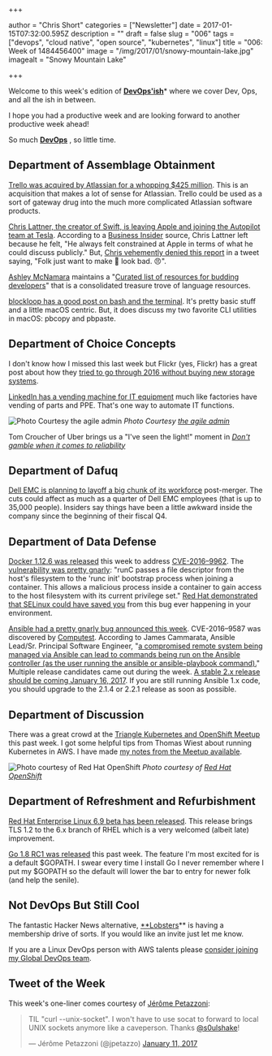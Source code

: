 +++

author = "Chris Short"
categories = ["Newsletter"]
date = 2017-01-15T07:32:00.595Z
description = ""
draft = false
slug = "006"
tags = ["devops", "cloud native", "open source", "kubernetes", "linux"]
title = "006: Week of 1484456400"
image = "/img/2017/01/snowy-mountain-lake.jpg"
imagealt = "Snowy Mountain Lake"

+++

Welcome to this week's edition of [**DevOps'ish**](https://devopsish.com/)* where we cover Dev, Ops, and all the ish in between.

I hope you had a productive week and are looking forward to another productive week ahead!

So much [**DevOps**](https://devopsish.com) , so little time.

## Department of Assemblage Obtainment

[Trello was acquired by Atlassian for a whopping $425 million](http://www.forbes.com/sites/alexkonrad/2017/01/09/atlassian-acquires-popular-team-productivity-app-trello-for-425-million/). This is an acquisition that makes a lot of sense for Atlassian. Trello could be used as a sort of gateway drug into the much more complicated Atlassian software products.

[Chris Lattner, the creator of Swift, is leaving Apple and joining the Autopilot team at Tesla](https://9to5mac.com/2017/01/10/swift-chris-lattner-leaving-apple/). According to a [Business Insider](http://www.businessinsider.com/how-apples-culture-of-secrecy-wears-down-its-top-developers-2017-1) source, Chris Lattner left because he felt, "He always felt constrained at Apple in terms of what he could discuss publicly." But, [Chris vehemently denied this report](https://twitter.com/clattner_llvm/status/819974025371787264) in a tweet saying, "Folk just want to make 🍎 look bad. 😠".

[Ashley McNamara](https://twitter.com/ashleymcnamara) maintains a "[Curated list of resources for budding developers](http://ashleymcnamara.github.io/learn_to_code/)" that is a consolidated treasure trove of language resources.

[blockloop has a good post on bash and the terminal](https://www.blockloop.io/mastering-bash-and-terminal). It's pretty basic stuff and a little macOS centric. But, it does discuss my two favorite CLI utilities in macOS: pbcopy and pbpaste.

## Department of Choice Concepts

I don't know how I missed this last week but Flickr (yes, Flickr) has a great post about how they [tried to go through 2016 without buying new storage systems](https://code.flickr.net/2017/01/05/a-year-without-a-byte/).

[LinkedIn has a vending machine for IT equipment](https://theagileadmin.com/2017/01/10/but-how-can-it-do-devops/) much like factories have vending of parts and PPE. That's one way to automate IT functions.

![Photo Courtesy [the agile admin](https://theagileadmin.com/2017/01/10/but-how-can-it-do-devops/)](/img/2017/01/linkedin-vending-machine.jpg)  *Photo Courtesy [the agile admin](https://theagileadmin.com/2017/01/10/but-how-can-it-do-devops/)*

Tom Croucher of Uber brings us a "I've seen the light!" moment in [*Don't gamble when it comes to reliability*](https://www.oreilly.com/ideas/dont-gamble-when-it-comes-to-reliability)

## Department of Dafuq

[Dell EMC is planning to layoff a big chunk of its workforce](http://www.theregister.co.uk/2017/01/12/emc_layoffs/) post-merger. The cuts could affect as much as a quarter of Dell EMC employees (that is up to 35,000 people). Insiders say things have been a little awkward inside the company since the beginning of their fiscal Q4.

## Department of Data Defense

[Docker 1.12.6 was released](https://github.com/docker/docker/releases/tag/v1.12.6) this week to address [CVE-2016–9962](http://seclists.org/fulldisclosure/2017/Jan/21). The [vulnerability was pretty gnarly](https://bugzilla.suse.com/show_bug.cgi?id=1012568): "runC passes a file descriptor from the host's filesystem to the 'runc init' bootstrap process when joining a container. This allows a malicious process inside a container to gain access to the host
filesystem with its current privilege set." [Red Hat demonstrated that SELinux could have saved you](http://rhelblog.redhat.com/2017/01/13/docker-0-day-stopped-cold-by-selinux/) from this bug ever happening in your environment.

[Ansible had a pretty gnarly bug announced this week](http://www.theregister.co.uk/2017/01/11/ansible_patches_own_the_farm_vulnerability/). CVE-2016–9587 was discovered by [Computest](https://www.computest.nl/advisories/CT-2017-0109_Ansible.txt). According to James Cammarata, Ansible Lead/Sr. Principal Software Engineer, "[a compromised remote system being managed via Ansible can lead to commands being run on the Ansible controller (as the user running the ansible or ansible-playbook command).](https://groups.google.com/forum/#!topic/ansible-devel/SyrgcUySAIQ)" Multiple release candidates came out during the week. [A stable 2.x release should be coming January 16, 2017](https://groups.google.com/forum/?utm_medium=email&utm_source=footer#!msg/ansible-project/ydfEh11hlXA/eaOPE3p_AQAJ). If you are still running Ansible 1.x code, you should upgrade to the 2.1.4 or 2.2.1 release as soon as possible.

## Department of Discussion

There was a great crowd at the [Triangle Kubernetes and OpenShift Meetup](https://www.meetup.com/Triangle-Kubernetes-Meetup/) this past week. I got some helpful tips from Thomas Wiest about running Kubernetes in AWS. I have made [my notes from the Meetup available](https://www.evernote.com/l/AAV9Qz3Q7IhLCqRM05VZbis3oJm6duhVdi0).

![Photo courtesy of [Red Hat OpenShift](https://twitter.com/openshift/status/819690494393520131)](/img/2017/01/triangle-openshift-meetup.jpg)  *Photo courtesy of [Red Hat OpenShift](https://twitter.com/openshift/status/819690494393520131)*

## Department of Refreshment and Refurbishment

​[Red Hat Enterprise Linux 6.9 beta has been released](http://www.zdnet.com/article/red-hat-enterprise-linux-6-9-beta-out-now/). This release brings TLS 1.2 to the 6.x branch of RHEL which is a very welcomed (albeit late) improvement.

[Go 1.8 RC1 was released](https://groups.google.com/forum/m/#!topic/golang-nuts/tr2ZKSQ42zE) this past week. The feature I'm most excited for is a default $GOPATH. I swear every time I install Go I never remember where I put my $GOPATH so the default will lower the bar to entry for newer folk (and help the senile).

## Not DevOps But Still Cool

The fantastic Hacker News alternative, [**Lobsters](https://lobste.rs/)** is having a membership drive of sorts. If you would like an invite just let me know.

If you are a Linux DevOps person with AWS talents please [consider joining my Global DevOps team](http://solarwinds.jobs/durham-nc/senior-aws-systems-engineer/866A1F89D368408CB7F6F774409D961A/job/).

## Tweet of the Week

This week's one-liner comes courtesy of [Jérôme Petazzoni](https://twitter.com/jpetazzo/status/819288097376583680):

<blockquote class="twitter-tweet" data-lang="en"><p lang="en" dir="ltr">TIL &quot;curl --unix-socket&quot;. I won&#39;t have to use socat to forward to local UNIX sockets anymore like a caveperson. Thanks <a href="https://twitter.com/s0ulshake?ref_src=twsrc%5Etfw">@s0ulshake</a>!</p>&mdash; Jérôme Petazzoni (@jpetazzo) <a href="https://twitter.com/jpetazzo/status/819288097376583680?ref_src=twsrc%5Etfw">January 11, 2017</a></blockquote>
<script async src="https://platform.twitter.com/widgets.js" charset="utf-8"></script>